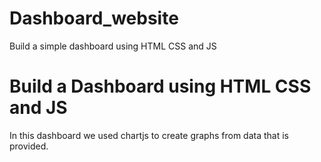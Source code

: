 # Dashboard_website
Build a simple dashboard using HTML CSS and JS 
<h1>Build a Dashboard using HTML CSS and JS</h1>
In this dashboard we used chartjs to create graphs from data that is provided.
